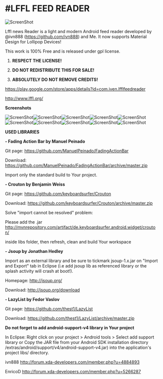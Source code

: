 #LFFL FEED READER
================


![ScreenShot](http://i.imgur.com/EGqAtNU.jpg{url})

Lffl news Reader is a light and modern Android feed reader developed by @ivn888 (https://github.com/ivn888) and Me.
It now supports Material Design for Lollipop Devices!


This work is 100% Free and is released under gpl license. 

1. **RESPECT THE LICENSE!**

2. **DO NOT REDISTRIBUTE THIS FOR SALE!**

3. **ABSOLUTELY DO NOT REMOVE CREDITS!**

https://play.google.com/store/apps/details?id=com.iven.lfflfeedreader

http://www.lffl.org/

**Screenshots**

![ScreenShot](http://s13.postimg.org/3rbm7t42f/Screenshot_2014_12_30_21_27_46_framed.png{url})![ScreenShot](http://i.imgur.com/nsVusl8.png{url})![ScreenShot](http://i.imgur.com/t6tjbOk.png{url})![ScreenShot](http://i.imgur.com/eD2q3th.png{url})![ScreenShot](http://i.imgur.com/67UJrh4.png{url})![ScreenShot](http://s14.postimg.org/cjtbc1r3l/Screenshot_2014_12_30_21_31_36_framed.png{url})![ScreenShot](http://s9.postimg.org/v6agdy8en/DFG_2015_01_05_14_36_11.png{url})![ScreenShot](http://s13.postimg.org/brgcwhbpj/DFG_2015_01_05_14_36_28.png{url})![ScreenShot](http://s16.postimg.org/nk3oseeqd/Screenshot_2014_12_30_21_33_04_framed.png{url})![ScreenShot](http://i.imgur.com/24bDnQC.png{url})



**USED LIBRARIES**

**- Fading Action Bar by Manuel Peinado**

Git page:
https://github.com/ManuelPeinado/FadingActionBar

Download:
https://github.com/ManuelPeinado/FadingActionBar/archive/master.zip

Import only the standard build to Your project.

**- Crouton by Benjamin Weiss**

Git page:
https://github.com/keyboardsurfer/Crouton

Download:
https://github.com/keyboardsurfer/Crouton/archive/master.zip

Solve "import cannot be resolved" problem:

Please add the .jar
http://mvnrepository.com/artifact/de.keyboardsurfer.android.widget/crouton/

inside libs folder, then refresh, clean and build Your workspace

**- Jsoup by Jonathan Hedley**

Import as an external library and be sure to tickmark jsoup-1.x.jar on "Import and Export" tab in Eclipse (i.e add jsoup lib as referenced library or the splash activity will crash at boot!).

Homepage:
http://jsoup.org/

Download:
http://jsoup.org/download

**- LazyList by Fedor Vaslov**

Git page:
https://github.com/thest1/LazyList

Download:
https://github.com/thest1/LazyList/archive/master.zip

**Do not forget to add android-support-v4 library in Your project**

In Eclipse: Right click on your project > Android tools > Select add support library 
or 
Copy the JAR file from your Android SDK installation directory <sdk>/extras/android/support/v4/android-support-v4.jar) into the application's project libs/ directory.











ivn888
http://forum.xda-developers.com/member.php?u=4884893

EnricoD
http://forum.xda-developers.com/member.php?u=5266287
